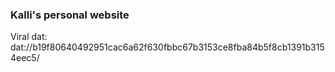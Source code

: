 ### Kalli's personal website

Viral dat: dat://b19f80640492951cac6a62f630fbbc67b3153ce8fba84b5f8cb1391b3154eec5/ 
